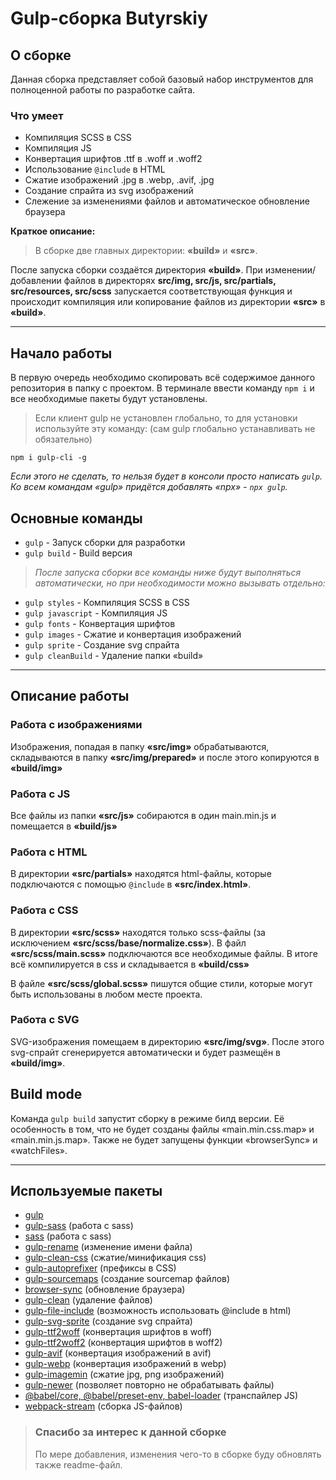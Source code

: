 # Gulp-сборка Butyrskiy

## О сборке

Данная сборка представляет собой базовый набор инструментов для полноценной работы по разработке сайта.

### Что умеет

- Компиляция SCSS в CSS
- Компиляция JS
- Конвертация шрифтов .ttf в .woff и .woff2
- Использование `@include` в HTML
- Сжатие изображений .jpg в .webp, .avif, .jpg
- Создание спрайта из svg изображений
- Слежение за изменениями файлов и автоматическое обновление браузера

**Краткое описание:**

> В сборке две главных директории: **«build»** и **«src»**.

После запуска сборки создаётся директория **«build»**. При изменении/добавлении файлов в директорях **src/img, src/js, src/partials, src/resources, src/scss** запускается соответствующая функция и происходит компиляция или копирование файлов из директории **«src»** в **«build»**.

---

## Начало работы

В первую очередь необходимо скопировать всё содержимое данного репозитория в папку с проектом. В терминале ввести команду `npm i` и все необходимые пакеты будут установлены.

> Если клиент gulp не установлен глобально, то для установки используйте эту команду: (сам gulp глобально устанавливать не обязательно)

```
npm i gulp-cli -g
```

_Если этого не сделать, то нельзя будет в консоли просто написать `gulp`. Ко всем командам «gulp» придётся добавлять «npx» - `npx gulp`._

## Основные команды

- `gulp` - Запуск сборки для разработки
- `gulp build` - Build версия

> _После запуска сборки все команды ниже будут выполняться автоматически, но при необходимости можно вызывать отдельно:_

- `gulp styles` - Компиляция SCSS в CSS
- `gulp javascript` - Компиляция JS
- `gulp fonts` - Конвертация шрифтов
- `gulp images` - Сжатие и конвертация изображений
- `gulp sprite` - Создание svg спрайта
- `gulp cleanBuild` - Удаление папки «build»

---

## Описание работы

### Работа с изображениями

Изображения, попадая в папку **«src/img»** обрабатываются, складываются в папку **«src/img/prepared»** и после этого копируются в **«build/img»**

### Работа с JS

Все файлы из папки **«src/js»** собираются в один main.min.js и помещается в **«build/js»**

### Работа с HTML

В директории **«src/partials»** находятся html-файлы, которые подключаются с помощью `@include` в **«src/index.html»**.

### Работа с CSS

В директории **«src/scss»** находятся только scss-файлы (за исключением **«src/scss/base/normalize.css»**). В файл **«src/scss/main.scss»** подключаются все необходимые файлы. В итоге всё компилируется в css и складывается в **«build/css»**

В файле **«src/scss/global.scss»** пишутся общие стили, которые могут быть использованы в любом месте проекта.

### Работа с SVG

SVG-изображения помещаем в директорию **«src/img/svg»**. После этого svg-спрайт сгенерируется автоматически и будет размещён в **«build/img»**.

## Build mode

Команда `gulp build` запустит сборку в режиме билд версии. Её особенность в том, что не будет созданы файлы «main.min.css.map» и «main.min.js.map». Также не будет запущены функции «browserSync» и «watchFiles».

---

## Используемые пакеты

- [gulp](https://www.npmjs.com/package/gulp)
- [gulp-sass](https://www.npmjs.com/package/gulp-sass) (работа с sass)
- [sass](https://www.npmjs.com/package/sass) (работа с sass)
- [gulp-rename](https://www.npmjs.com/package/gulp-rename) (изменение имени файла)
- [gulp-clean-css](https://www.npmjs.com/package/gulp-clean-css) (сжатие/минификация css)
- [gulp-autoprefixer](https://www.npmjs.com/package/gulp-autoprefixer) (префиксы в CSS)
- [gulp-sourcemaps](https://www.npmjs.com/package/gulp-sourcemaps) (создание sourcemap файлов)
- [browser-sync](https://www.npmjs.com/package/browser-sync) (обновление браузера)
- [gulp-clean](https://www.npmjs.com/package/gulp-cleanc) (удаление файлов)
- [gulp-file-include](https://www.npmjs.com/package/gulp-file-include) (возможноcть использовать @include в html)
- [gulp-svg-sprite](https://www.npmjs.com/package/gulp-svg-sprite) (создание svg спрайта)
- [gulp-ttf2woff](https://www.npmjs.com/package/gulp-ttf2woff) (конвертация шрифтов в woff)
- [gulp-ttf2woff2](https://www.npmjs.com/package/gulp-ttf2woff2) (конвертация шрифтов в woff2)
- [gulp-avif](https://www.npmjs.com/package/gulp-avif) (конвертация изображений в avif)
- [gulp-webp](https://www.npmjs.com/package/gulp-webp) (конвертация изображений в webp)
- [gulp-imagemin](https://www.npmjs.com/package/gulp-imagemin) (сжатие jpg, png изображений)
- [gulp-newer](https://www.npmjs.com/package/gulp-newer) (позволяет повторно не обрабатывать файлы)
- [@babel/core, @babel/preset-env, babel-loader](https://www.npmjs.com/package/gulp-newer) (транспайлер JS)
- [webpack-stream](https://www.npmjs.com/package/webpack-stream) (сборка JS-файлов)

> ### Спасибо за интерес к данной сборке
>
> По мере добавления, изменения чего-то в сборке буду обновлять также readme-файл.
